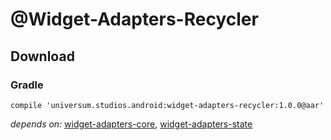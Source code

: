 @Widget-Adapters-Recycler
===============

## Download ##

### Gradle ###

    compile 'universum.studios.android:widget-adapters-recycler:1.0.0@aar'

_depends on:_
[widget-adapters-core](https://github.com/universum-studios/android_widget_adapters/tree/master/library-core),
[widget-adapters-state](https://github.com/universum-studios/android_widget_adapters/tree/master/library-state)
